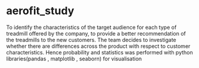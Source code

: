 # aerofit_study
To identify the characteristics of the target audience for each type of treadmill offered by the company, to provide a better recommendation of the treadmills to the new customers. The team decides to investigate whether there are differences across the product with respect to customer characteristics.
Hence probability and statistics was performed  with python libraries(pandas , matplotlib , seaborn) for visualisation
